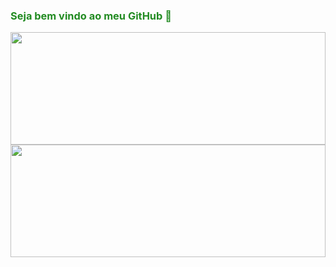 ### <font color=#228B22> Seja bem vindo ao meu GitHub 👋</font>

<!--
**IgorMartSan/IgorMartSan** is a ✨ _special_ ✨ repository because its `README.md` (this file) appears on your GitHub profile.

Here are some ideas to get you started:

- 🌱 I’m currently learning back-end

- 🤔 I’m looking for help with ...
- 💬 Ask me about ...
- 📫 How to reach me: ...
- 😄 Pronouns: ...
- ⚡ Fun fact: ...
-->


<!--<div align="center">-->
  <img height="180em" width= "100%" src="https://github-readme-stats.vercel.app/api?username=IgorMartSan&show_icons=true&theme=merko&include_all_commits=true&count_private=true"/>
  <img height="180em" width= "100%"  src="https://github-readme-stats.vercel.app/api/top-langs/?username=IgorMartSan&layout=compact&langs_count=7&theme=merko"/>
<!--</div>-->
